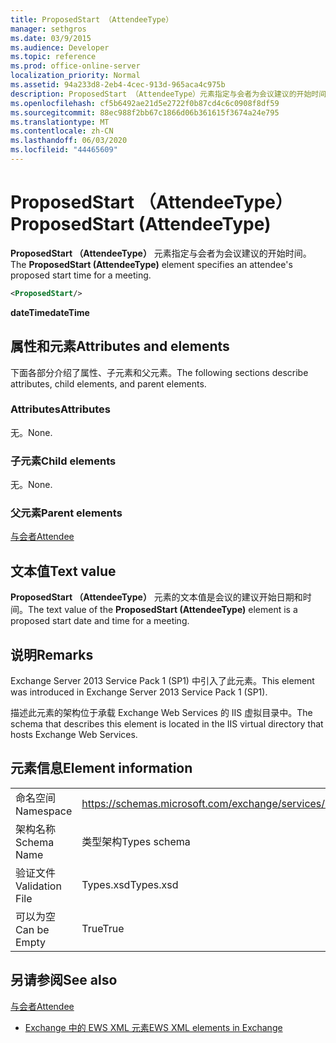 ```yaml
---
title: ProposedStart （AttendeeType）
manager: sethgros
ms.date: 03/9/2015
ms.audience: Developer
ms.topic: reference
ms.prod: office-online-server
localization_priority: Normal
ms.assetid: 94a233d8-2eb4-4cec-913d-965aca4c975b
description: ProposedStart （AttendeeType）元素指定与会者为会议建议的开始时间。
ms.openlocfilehash: cf5b6492ae21d5e2722f0b87cd4c6c0908f8df59
ms.sourcegitcommit: 88ec988f2bb67c1866d06b361615f3674a24e795
ms.translationtype: MT
ms.contentlocale: zh-CN
ms.lasthandoff: 06/03/2020
ms.locfileid: "44465609"
---
```

# <a name="proposedstart-attendeetype"></a><span data-ttu-id="73aff-103">ProposedStart （AttendeeType）</span><span class="sxs-lookup"><span data-stu-id="73aff-103">ProposedStart (AttendeeType)</span></span>

<span data-ttu-id="73aff-104">**ProposedStart （AttendeeType）** 元素指定与会者为会议建议的开始时间。</span><span class="sxs-lookup"><span data-stu-id="73aff-104">The **ProposedStart (AttendeeType)** element specifies an attendee's proposed start time for a meeting.</span></span> 
  
```XML
<ProposedStart/>
```

 <span data-ttu-id="73aff-105">**dateTime**</span><span class="sxs-lookup"><span data-stu-id="73aff-105">**dateTime**</span></span>
## <a name="attributes-and-elements"></a><span data-ttu-id="73aff-106">属性和元素</span><span class="sxs-lookup"><span data-stu-id="73aff-106">Attributes and elements</span></span>

<span data-ttu-id="73aff-107">下面各部分介绍了属性、子元素和父元素。</span><span class="sxs-lookup"><span data-stu-id="73aff-107">The following sections describe attributes, child elements, and parent elements.</span></span>
  
### <a name="attributes"></a><span data-ttu-id="73aff-108">Attributes</span><span class="sxs-lookup"><span data-stu-id="73aff-108">Attributes</span></span>

<span data-ttu-id="73aff-109">无。</span><span class="sxs-lookup"><span data-stu-id="73aff-109">None.</span></span>
  
### <a name="child-elements"></a><span data-ttu-id="73aff-110">子元素</span><span class="sxs-lookup"><span data-stu-id="73aff-110">Child elements</span></span>

<span data-ttu-id="73aff-111">无。</span><span class="sxs-lookup"><span data-stu-id="73aff-111">None.</span></span>
  
### <a name="parent-elements"></a><span data-ttu-id="73aff-112">父元素</span><span class="sxs-lookup"><span data-stu-id="73aff-112">Parent elements</span></span>

[<span data-ttu-id="73aff-113">与会者</span><span class="sxs-lookup"><span data-stu-id="73aff-113">Attendee</span></span>](attendee.md)
  
## <a name="text-value"></a><span data-ttu-id="73aff-114">文本值</span><span class="sxs-lookup"><span data-stu-id="73aff-114">Text value</span></span>

<span data-ttu-id="73aff-115">**ProposedStart （AttendeeType）** 元素的文本值是会议的建议开始日期和时间。</span><span class="sxs-lookup"><span data-stu-id="73aff-115">The text value of the **ProposedStart (AttendeeType)** element is a proposed start date and time for a meeting.</span></span> 
  
## <a name="remarks"></a><span data-ttu-id="73aff-116">说明</span><span class="sxs-lookup"><span data-stu-id="73aff-116">Remarks</span></span>

<span data-ttu-id="73aff-117">Exchange Server 2013 Service Pack 1 (SP1) 中引入了此元素。</span><span class="sxs-lookup"><span data-stu-id="73aff-117">This element was introduced in Exchange Server 2013 Service Pack 1 (SP1).</span></span>
  
<span data-ttu-id="73aff-118">描述此元素的架构位于承载 Exchange Web Services 的 IIS 虚拟目录中。</span><span class="sxs-lookup"><span data-stu-id="73aff-118">The schema that describes this element is located in the IIS virtual directory that hosts Exchange Web Services.</span></span>
  
## <a name="element-information"></a><span data-ttu-id="73aff-119">元素信息</span><span class="sxs-lookup"><span data-stu-id="73aff-119">Element information</span></span>

|||
|:-----|:-----|
|<span data-ttu-id="73aff-120">命名空间</span><span class="sxs-lookup"><span data-stu-id="73aff-120">Namespace</span></span>  <br/> |https://schemas.microsoft.com/exchange/services/2006/types  <br/> |
|<span data-ttu-id="73aff-121">架构名称</span><span class="sxs-lookup"><span data-stu-id="73aff-121">Schema Name</span></span>  <br/> |<span data-ttu-id="73aff-122">类型架构</span><span class="sxs-lookup"><span data-stu-id="73aff-122">Types schema</span></span>  <br/> |
|<span data-ttu-id="73aff-123">验证文件</span><span class="sxs-lookup"><span data-stu-id="73aff-123">Validation File</span></span>  <br/> |<span data-ttu-id="73aff-124">Types.xsd</span><span class="sxs-lookup"><span data-stu-id="73aff-124">Types.xsd</span></span>  <br/> |
|<span data-ttu-id="73aff-125">可以为空</span><span class="sxs-lookup"><span data-stu-id="73aff-125">Can be Empty</span></span>  <br/> |<span data-ttu-id="73aff-126">True</span><span class="sxs-lookup"><span data-stu-id="73aff-126">True</span></span>  <br/> |
   
## <a name="see-also"></a><span data-ttu-id="73aff-127">另请参阅</span><span class="sxs-lookup"><span data-stu-id="73aff-127">See also</span></span>



[<span data-ttu-id="73aff-128">与会者</span><span class="sxs-lookup"><span data-stu-id="73aff-128">Attendee</span></span>](attendee.md)


- [<span data-ttu-id="73aff-129">Exchange 中的 EWS XML 元素</span><span class="sxs-lookup"><span data-stu-id="73aff-129">EWS XML elements in Exchange</span></span>](ews-xml-elements-in-exchange.md)

